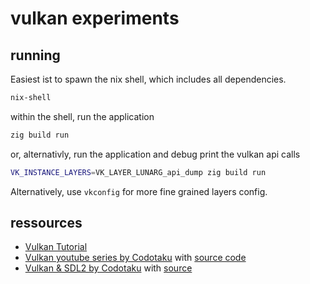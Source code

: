 # vulkan experiments

## running

Easiest ist to spawn the nix shell, which includes all dependencies.
```bash
nix-shell
```

within the shell, run the application
```bash
zig build run
```

or, alternativly, run the application and debug print the vulkan api calls
```bash
VK_INSTANCE_LAYERS=VK_LAYER_LUNARG_api_dump zig build run
```

Alternatively, use `vkconfig` for more fine grained layers config.


## ressources
- [Vulkan Tutorial](https://vulkan-tutorial.com/)
- [Vulkan youtube series by Codotaku](https://www.youtube.com/watch?v=Kf7BIPUUfsc) with [source code](https://github.com/CodesOtakuYT/vulkan_zig)
- [Vulkan & SDL2 by Codotaku](https://www.youtube.com/playlist?list=PLlKj-4rp1Gz2KfP0B0XN2a5i-WFjhyzrh) with [source](https://github.com/CodesOtakuYT/zig_vk)
